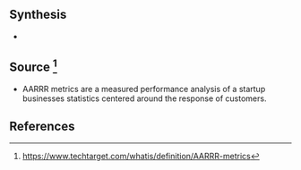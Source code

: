 ## Synthesis
- 
## Source [^1]
- AARRR metrics are a measured performance analysis of a startup businesses statistics centered around the response of customers.
## References

[^1]: https://www.techtarget.com/whatis/definition/AARRR-metrics